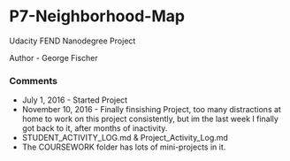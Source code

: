 # P7-Neighborhood-Map
Udacity FEND Nanodegree Project

Author - George Fischer

### Comments
- July 1, 2016 - Started Project
- November 10, 2016 - Finally finsishing Project, too many distractions at home to work on this project consistently, but im the last week I finally got back to it, after months of inactivity.
- STUDENT_ACTIVITY_LOG.md & Project_Activity_Log.md
- The COURSEWORK folder has lots of mini-projects in it.

